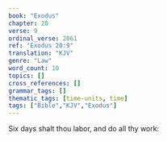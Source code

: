 ```yaml
---
book: "Exodus"
chapter: 20
verse: 9
ordinal_verse: 2061
ref: "Exodus 20:9"
translation: "KJV"
genre: "Law"
word_count: 10
topics: []
cross_references: []
grammar_tags: []
thematic_tags: [time-units, time]
tags: ["Bible","KJV","Exodus"]
---
```

Six days shalt thou labor, and do all thy work:
